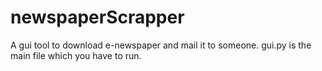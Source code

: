 # newspaperScrapper
A gui tool to download e-newspaper and mail it to someone.
gui.py is the main file which you have to run.
